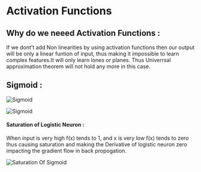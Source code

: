 # Activation Functions

## Why do we neeed Activation Functions :

If we dont't add Non linearities by using activation functions then our output will be only a linear funtion of input, thus making it impossible to learn complex features.It will only learn lones or planes. Thus Univerrsal approximation theorem will not hold any more in this case.

## Sigmoid :

![Sigmoid](https://miro.medium.com/max/4384/1*6A3A_rt4YmumHusvTvVTxw.png)

![Sigmoid](https://miro.medium.com/max/1298/1*cZXcFBwhVb54D0l1-ZAZ7Q.png)


#### Saturation of Logistic Neuron :

When input is very high f(x) tends to 1, and x is very low f(x) tends to zero thus causing saturation and making the Derivative of logistic neuron zero impacting the gradient flow in back propogation.

![Saturation Of Sigmoid](https://miro.medium.com/max/794/1*Dtn5ZDBvNTIqB1IhMwqiZA.png)





